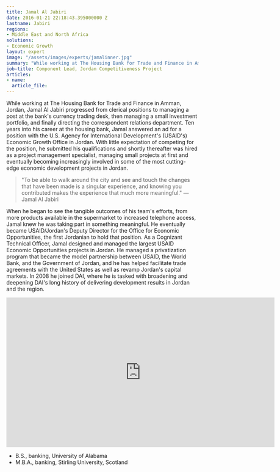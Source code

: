 ```yaml
---
title: Jamal Al Jabiri
date: 2016-01-21 22:18:43.395000000 Z
lastname: Jabiri
regions:
- Middle East and North Africa
solutions:
- Economic Growth
layout: expert
image: "/assets/images/experts/jamalinner.jpg"
summary: "While working at The Housing Bank for Trade and Finance in Amman, Jordan, Jamal Al Jabiri progressed from clerical positions to managing a post at the bank's currency trading desk, then managing a small investment portfolio, and finally directing the correspondent relations department."
job-title: Component Lead, Jordan Competitiveness Project
articles:
- name:
  article_file:
---
```

While working at The Housing Bank for Trade and Finance in Amman, Jordan, Jamal Al Jabiri progressed from clerical positions to managing a post at the bank's currency trading desk, then managing a small investment portfolio, and finally directing the correspondent relations department. Ten years into his career at the housing bank, Jamal answered an ad for a position with the U.S. Agency for International Development's (USAID's) Economic Growth Office in Jordan. With little expectation of competing for the position, he submitted his qualifications and shortly thereafter was hired as a project management specialist, managing small projects at first and eventually becoming increasingly involved in some of the most cutting-edge economic development projects in Jordan.

> "To be able to walk around the city and see and touch the changes that have been made is a singular experience, and knowing you contributed makes the experience that much more meaningful." — Jamal Al Jabiri

When he began to see the tangible outcomes of his team's efforts, from more products available in the supermarket to increased telephone access, Jamal knew he was taking part in something meaningful. He eventually became USAID/Jordan's Deputy Director for the Office for Economic Opportunities, the first Jordanian to hold that position. As a Cognizant Technical Officer, Jamal designed and managed the largest USAID Economic Opportunities projects in Jordan. He managed a privatization program that became the model partnership between USAID, the World Bank, and the Government of Jordan, and he has helped facilitate trade agreements with the United States as well as revamp Jordan's capital markets. In 2008 he joined DAI, where he is tasked with broadening and deepening DAI's long history of delivering development results in Jordan and the region.

<iframe allowfullscreen="" frameborder="0" height="392" mozallowfullscreen="" src="http://player.vimeo.com/video/35148061?byline=0&amp;portrait=0" webkitallowfullscreen="" width="703"></iframe>

* B.S., banking, University of Alabama
* M.B.A., banking, Stirling University, Scotland
